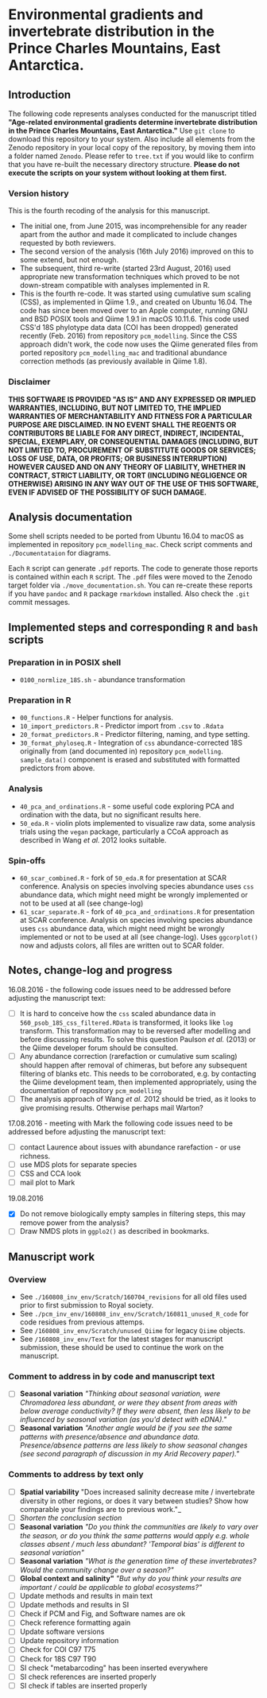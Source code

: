 # Environmental gradients and invertebrate distribution in the Prince Charles Mountains, East Antarctica.

## Introduction

The following code represents analyses conducted for the manuscript titled **"Age-related environmental gradients determine invertebrate distribution in the Prince Charles Mountains, East Antarctica."** Use `git clone` to download this repository to your system. Also include all elements from the Zenodo repository in your local copy of the repository, by moving them into a folder named `Zenodo`. Please refer to `tree.txt` if you would like to confirm that you have re-built the necessary directory structure. **Please do not execute the scripts on your system without looking at them first.**

### Version history

This is the fourth recoding of the analysis for this manuscript.

- The initial one, from June 2015, was incomprehensible for any reader apart from the author and made it complicated to include changes requested by both reviewers.
- The second version of the analysis (16th July 2016) improved on this to some extend, but not enough.
- The subsequent, third re-write (started 23rd August, 2016) used appropriate new transformation techniques which proved to be not down-stream compatible with analyses implemented in R.
- This is the fourth re-code. It was started using cumulative sum scaling (CSS), as implemented in Qiime 1.9., and created on Ubuntu 16.04\. The code has since been moved over to an Apple computer, running GNU and BSD POSIX tools and Qiime 1.9.1 in macOS 10.11.6\. This code used CSS'd 18S phylotype data data (COI has been dropped) generated recently (Feb. 2016) from repository `pcm_modelling`. Since the CSS approach didn't work, the code now uses the Qiime generated files from ported repository `pcm_modelling_mac` and traditional abundance correction methods (as previously available in Qiime 1.8).

### Disclaimer

**THIS SOFTWARE IS PROVIDED "AS IS" AND ANY EXPRESSED OR IMPLIED WARRANTIES, INCLUDING, BUT NOT LIMITED TO, THE IMPLIED WARRANTIES OF MERCHANTABILITY AND FITNESS FOR A PARTICULAR PURPOSE ARE DISCLAIMED. IN NO EVENT SHALL THE REGENTS OR CONTRIBUTORS BE LIABLE FOR ANY DIRECT, INDIRECT, INCIDENTAL, SPECIAL, EXEMPLARY, OR CONSEQUENTIAL DAMAGES (INCLUDING, BUT NOT LIMITED TO, PROCUREMENT OF SUBSTITUTE GOODS OR SERVICES; LOSS OF USE, DATA, OR PROFITS; OR BUSINESS INTERRUPTION) HOWEVER CAUSED AND ON ANY THEORY OF LIABILITY, WHETHER IN CONTRACT, STRICT LIABILITY, OR TORT (INCLUDING NEGLIGENCE OR OTHERWISE) ARISING IN ANY WAY OUT OF THE USE OF THIS SOFTWARE, EVEN IF ADVISED OF THE POSSIBILITY OF SUCH DAMAGE.**

## Analysis documentation

Some shell scripts needed to be ported from Ubuntu 16.04 to macOS as implemented in repository `pcm_modelling_mac`. Check script comments and `./Documentataion` for diagrams.

Each `R` script can generate `.pdf` reports. The code to generate those reports is contained within each `R` script. The `.pdf` files were moved to the Zenodo target folder via `./move_documentation.sh`. You can re-create these reports if you have `pandoc` and `R` package `rmarkdown` installed. Also check the `.git` commit messages.

## Implemented steps and corresponding `R` and `bash` scripts

### Preparation in in POSIX shell

- `0100_normlize_18S.sh` - abundance transformation

### Preparation in R

- `00_functions.R` - Helper functions for analysis.
- `10_import_predictors.R` - Predictor import from `.csv` to `.Rdata`
- `20_format_predictors.R` - Predictor filtering, naming, and type setting.
- `30_format_phyloseq.R` - Integration of `css` abundance-corrected 18S originally from (and documented in) repository `pcm_modelling`. `sample_data()` component is erased and substituted with formatted predictors from above.

### Analysis

- `40_pca_and_ordinations.R` - some useful code exploring PCA and ordination with the data, but no significant results here.
- `50_eda.R` - violin plots implemented to visualize raw data, some analysis trials using the `vegan` package, particularly a CCoA approach as described in Wang _et al._ 2012 looks suitable.

### Spin-offs

- `60_scar_combined.R` - fork of `50_eda.R` for presentation at SCAR conference. Analysis on species involving species abundance uses `css` abundance data, which might need might be wrongly implemented or not to be used at all (see change-log)
- `61_scar_separate.R` - fork of `40_pca_and_ordinations.R` for presentation at SCAR conference. Analysis on species involving species abundance uses `css` abundance data, which might need might be wrongly implemented or not to be used at all (see change-log). Uses `ggcorplot()` now and adjusts colors, all files are written out to SCAR folder.

## Notes, change-log and progress

16.08.2016 - the following code issues need to be addressed before adjusting the manuscript text:

- [ ] It is hard to conceive how the `css` scaled abundance data in `560_psob_18S_css_filtered.RData` is transformed, it looks like `log` transform. This transformation may to be reversed after modelling and before discussing results. To solve this question Paulson _et al._ (2013) or the Qiime developer forum should be consulted.
- [ ] Any abundance correction (rarefaction or cumulative sum scaling) should happen after removal of chimeras, but before any subsequent filtering of blanks etc. This needs to be corroborated, e.g. by contacting the Qiime development team, then implemented appropriately, using the documentation of repository `pcm_modelling`
- [ ] The analysis approach of Wang _et al._ 2012 should be tried, as it looks to give promising results. Otherwise perhaps mail Warton?

17.08.2016 - meeting with Mark the following code issues need to be addressed before adjusting the manuscript text:

- [ ] contact Laurence about issues with abundance rarefaction - or use richness.
- [ ] use MDS plots for separate species
- [ ] CSS and CCA look
- [ ] mail plot to Mark

19.08.2016

- [x] Do not remove biologically empty samples in filtering steps, this may remove power from the analysis?
- [ ] Draw NMDS plots in `ggplo2()` as described in bookmarks.

## Manuscript work

### Overview

- See `./160808_inv_env/Scratch/160704_revisions` for all old files used prior to first submission to Royal society.
- See `./pcm_inv_env/160808_inv_env/Scratch/160811_unused_R_code` for code residues from previous attemps.
- See `/160808_inv_env/Scratch/unused_Qiime` for legacy `Qiime` objects.
- See `/160808_inv_env/Text` for the latest stages for manuscript submission, these should be used to continue the work on the manuscript.

### Comment to address in by code and manuscript text

- [ ] **Seasonal variation** _"Thinking about seasonal variation, were Chromadorea less abundant, or were they absent from areas with below average conductivity? If they were absent, then less likely to be influenced by seasonal variation (as you'd detect with eDNA)."_
- [ ] **Seasonal variation** _"Another angle would be if you see the same patterns with presence/absence and abundance data. Presence/absence patterns are less likely to show seasonal changes (see second paragraph of discussion in my Arid Recovery paper)."_

### Comments to address by text only

- [ ] **Spatial variability** "Does increased salinity decrease mite / invertebrate diversity in other regions, or does it vary between studies? Show how comparable your findings are to previous work."_
- [ ] _Shorten the conclusion section_
- [ ] **Seasonal variation** _"Do you think the communities are likely to vary over the season, or do you think the same patterns would apply e.g. whole classes absent / much less abundant? 'Temporal bias' is different to seasonal variation"_
- [ ] **Seasonal variation** _"What is the generation time of these invertebrates? Would the community change over a season?"_
- [ ] **Global context and salinity"** _"But why do you think your results are important / could be applicable to global ecosystems?"_
- [ ] Update methods and results in main text
- [ ] Update methods and results in SI
- [ ] Check if PCM and Fig, and Software names are ok
- [ ] Check reference formatting again
- [ ] Update software versions
- [ ] Update repository information
- [ ] Check for COI C97 T75
- [ ] Check for 18S C97 T90
- [ ] SI check "metabarcoding" has been inserted everywhere
- [ ] SI check references are inserted properly
- [ ] SI check if tables are inserted properly
